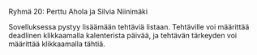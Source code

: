 Ryhmä 20: Perttu Ahola ja Silvia Niinimäki

Sovelluksessa pystyy lisäämään tehtäviä listaan. Tehtäville voi määrittää deadlinen klikkaamalla kalenterista päivää, ja tehtävän tärkeyden voi määrittää klikkaamalla tähtiä.
